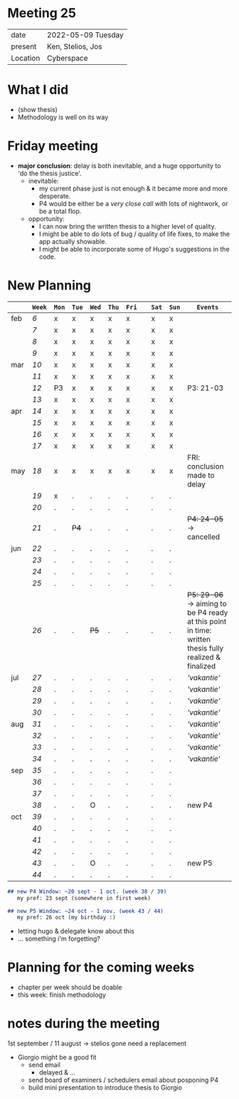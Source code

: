 # Meeting 25
|          |                         |
| -------- | ----------------------- |
| date     | 2022-05-09 Tuesday
| present  | Ken, Stelios, Jos
| Location | Cyberspace

# What I did
- (show thesis)
- Methodology is well on its way

# Friday meeting 

- **major conclusion**: delay is both inevitable, and a huge opportunity to 'do the thesis justice'.
  - inevitable: 
    - my current phase just is not enough & it became more and more desperate.
    - P4 would be either be a _very close call_ with lots of nightwork, or be a total flop.
  - opportunity:
    - I can now bring the written thesis to a higher level of quality. 
    - I might be able to do lots of bug / quality of life fixes, to make the app actually showable. 
    - I might be able to incorporate some of Hugo's suggestions in the code. 

# New Planning
|     |`Week`| `Mon` | `Tue` | `Wed` | `Thu` | `Fri` | | `Sat` | `Sun` | `Events`  
|-----|------|---|---|---|---|---|--|---|---| ---------- | 
| feb |  _6_ | x | x | x | x | x || x | x |
|     |  _7_ | x | x | x | x | x || x | x |
|     |  _8_ | x | x | x | x | x || x | x |
|     |  _9_ | x | x | x | x | x || x | x |
| mar | _10_ | x | x | x | x | x || x | x |
|     | _11_ | x | x | x | x | x || x | x |
|     | _12_ | P3| x | x | x | x || x | x |  P3: 21-03
|     | _13_ | x | x | x | x | x || x | x |
| apr | _14_ | x | x | x | x | x || x | x |
|     | _15_ | x | x | x | x | x || x | x |
|     | _16_ | x | x | x | x | x || x | x |
|     | _17_ | x | x | x | x | x || x | x |
| may | _18_ | x | x | x | x | x || x | x | FRI: conclusion made to delay
|     | _19_ | x | . | . | . | . || . | . |
|     | _20_ | . | . | . | . | . || . | . |
|     | _21_ | . |~~P4~~| . | . | . || . | . | ~~P4: 24-05~~ -> cancelled
| jun | _22_ | . | . | . | . | . || . | . |
|     | _23_ | . | . | . | . | . || . | . |
|     | _24_ | . | . | . | . | . || . | . |
|     | _25_ | . | . | . | . | . || . | . |
|     | _26_ | . | . |~~P5~~| . | . || . | . | ~~P5: 29-06~~ -> aiming to be P4 ready at this point in time: written thesis fully realized & finalized
| jul | _27_ | . | . | . | . | . | | . | . | _'vakantie'_ 
|     | _28_ | . | . | . | . | . | | . | . | _'vakantie'_ 
|     | _29_ | . | . | . | . | . | | . | . | _'vakantie'_ 
|     | _30_ | . | . | . | . | . | | . | . | _'vakantie'_ 
| aug | _31_ | . | . | . | . | . | | . | . | _'vakantie'_ 
|     | _32_ | . | . | . | . | . | | . | . | _'vakantie'_ 
|     | _33_ | . | . | . | . | . | | . | . | _'vakantie'_ 
|     | _34_ | . | . | . | . | . | | . | . | _'vakantie'_ 
| sep | _35_ | . | . | . | . | . | | . | . |  
|     | _36_ | . | . | . | . | . | | . | . |  
|     | _37_ | . | . | . | . | . | | . | . |  
|     | _38_ | . | . | O | . | . | | . | . | new P4 
| oct | _39_ | . | . | . | . | . | | . | . |  
|     | _40_ | . | . | . | . | . | | . | . |  
|     | _41_ | . | . | . | . | . | | . | . |  
|     | _42_ | . | . | . | . | . | | . | . |  
|     | _43_ | . | . | O | . | . | | . | . | new P5   
|     | _44_ | . | . | . | . | . | | . | . |    

```md
## new P4 Window: ~20 sept - 1 oct. (week 38 / 39)
   my pref: 23 sept (somewhere in first week)

## new P5 Window: ~24 oct - 1 nov. (week 43 / 44)
   my pref: 26 oct (my birthday :)
```

- letting hugo & delegate know about this
- ... something i'm forgetting? 

# Planning for the coming weeks
- chapter per week should be doable
- this week: finish methodology



# notes during the meeting
1st september / 11 august -> stelios gone 
need a replacement
- Giorgio might be a good fit
  - send email 
    - delayed & ... 
  - send board of examiners / schedulers email about posponing P4
  - build mini presentation to introduce thesis to Giorgio 

  